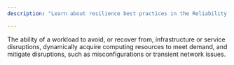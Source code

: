 ```yaml
---
description: "Learn about resilience best practices in the Reliability pillar of AWS Well-Architected"

---
```

The ability of a workload to avoid, or recover from, infrastructure or service disruptions, dynamically acquire computing resources to meet demand, and mitigate disruptions, such as misconfigurations or transient network issues.
